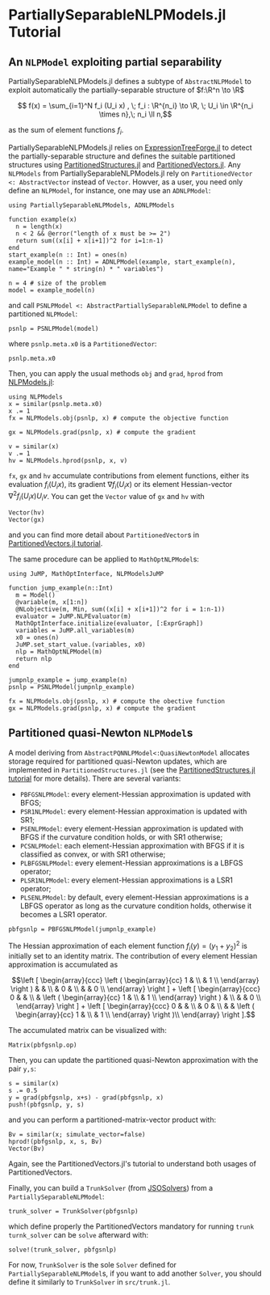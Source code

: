 # PartiallySeparableNLPModels.jl Tutorial

## An `NLPModel` exploiting partial separability
PartiallySeparableNLPModels.jl defines a subtype of `AbstractNLPModel` to exploit automatically the partially-separable structure of $f:\R^n \to \R$
```math
 f(x) = \sum_{i=1}^N f_i (U_i x) , \; f_i : \R^{n_i} \to \R, \; U_i \in \R^{n_i \times n},\; n_i \ll n,
```
as the sum of element functions $f_i$.

PartiallySeparableNLPModels.jl relies on [ExpressionTreeForge.jl](https://github.com/JuliaSmoothOptimizers/ExpressionTreeForge.jl) to detect the partially-separable structure and defines the suitable partitioned structures using [PartitionedStructures.jl](https://github.com/JuliaSmoothOptimizers/PartitionedStructures.jl) and [PartitionedVectors.jl](https://github.com/paraynaud/PartitionedVectors.jl).
Any `NLPModels` from PartiallySeparableNLPModels.jl rely on `PartitionedVector <: AbstractVector` instead of `Vector`.
Howver, as a user, you need only define an `NLPModel`, for instance, one may use an `ADNLPModel`:
```@example PSNLP
using PartiallySeparableNLPModels, ADNLPModels

function example(x)
  n = length(x)
  n < 2 && @error("length of x must be >= 2")
  return sum((x[i] + x[i+1])^2 for i=1:n-1)
end 
start_example(n :: Int) = ones(n)
example_model(n :: Int) = ADNLPModel(example, start_example(n), name="Example " * string(n) * " variables")

n = 4 # size of the problem
model = example_model(n)
```
and call `PSNLPModel <: AbstractPartiallySeparableNLPModel` to define a partitioned `NLPModel`:
```@example PSNLP
psnlp = PSNLPModel(model)
```
where `psnlp.meta.x0` is a `PartitionedVector`:
```@example PSNLP
psnlp.meta.x0
```

Then, you can apply the usual methods `obj` and `grad`, `hprod` from [NLPModels.jl](https://github.com/JuliaSmoothOptimizers/NLPModels.jl):
```@example PSNLP
using NLPModels
x = similar(psnlp.meta.x0)
x .= 1
fx = NLPModels.obj(psnlp, x) # compute the objective function
```

```@example PSNLP
gx = NLPModels.grad(psnlp, x) # compute the gradient
```

```@example PSNLP
v = similar(x)
v .= 1
hv = NLPModels.hprod(psnlp, x, v)
```
`fx`, `gx` and `hv` accumulate contributions from element functions, either its evaluation $f_i(U_ix)$, its gradient $\nabla f_i(U_ix)$ or its  element Hessian-vector $\nabla^2 f_i(U_i x) U_i v$.
You can get the `Vector` value of `gx` and `hv` with 
```@example PSNLP
Vector(hv)
Vector(gx)
```
and you can find more detail about `PartitionedVector`s in [PartitionedVectors.jl tutorial](https://paraynaud.github.io/PartitionedVectors.jl/stable/).

The same procedure can be applied to `MathOptNLPModel`s:
```@example PSNLP
using JuMP, MathOptInterface, NLPModelsJuMP

function jump_example(n::Int)
  m = Model()
  @variable(m, x[1:n])
  @NLobjective(m, Min, sum((x[i] + x[i+1])^2 for i = 1:n-1))
  evaluator = JuMP.NLPEvaluator(m)
  MathOptInterface.initialize(evaluator, [:ExprGraph])
  variables = JuMP.all_variables(m)
  x0 = ones(n)
  JuMP.set_start_value.(variables, x0)
  nlp = MathOptNLPModel(m)
  return nlp
end

jumpnlp_example = jump_example(n)
psnlp = PSNLPModel(jumpnlp_example)

fx = NLPModels.obj(psnlp, x) # compute the obective function
gx = NLPModels.grad(psnlp, x) # compute the gradient
```

## Partitioned quasi-Newton `NLPModel`s
A model deriving from `AbstractPQNNLPModel<:QuasiNewtonModel` allocates storage required for partitioned quasi-Newton updates, which are implemented in `PartitionedStructures.jl` (see the [PartitionedStructures.jl tutorial](https://juliasmoothoptimizers.github.io/PartitionedStructures.jl/dev/tutorial/) for more details).
There are several variants:
* `PBFGSNLPModel`: every element-Hessian approximation is updated with BFGS;
* `PSR1NLPModel`: every element-Hessian approximation is updated with SR1;
* `PSENLPModel`: every element-Hessian approximation is updated with BFGS if the curvature condition holds, or with SR1 otherwise;
* `PCSNLPModel`: each element-Hessian approximation with BFGS if it is classified as convex, or with SR1 otherwise;
* `PLBFGSNLPModel`: every element-Hessian approximations is a LBFGS operator;
* `PLSR1NLPModel`: every element-Hessian approximations is a LSR1 operator;
* `PLSENLPModel`: by default, every element-Hessian approximations is a LBFGS operator as long as the curvature condition holds, otherwise it becomes a LSR1 operator.

```@example PSNLP
pbfgsnlp = PBFGSNLPModel(jumpnlp_example)
```

The Hessian approximation of each element function $f_i (y) = (y_1 + y_2)^2$ is initially set to an identity matrix. 
The contribution of every element Hessian approximation is accumulated as
```math
\left [
\begin{array}{ccc}
  \left ( \begin{array}{cc}
    1 & \\
    & 1 \\ 
  \end{array} \right ) & & \\
  & 0 & \\
  & & 0 \\
\end{array}
\right ] 
+ 
\left [
\begin{array}{ccc}
  0 & & \\
  & \left ( \begin{array}{cc}
    1 & \\
    & 1 \\ 
  \end{array} \right ) & \\
  & & 0 \\
\end{array}
\right ]
+ 
\left [
\begin{array}{ccc}
  0 & & \\
  & 0 & \\
  & & \left ( \begin{array}{cc}
    1 & \\
    & 1 \\ 
  \end{array} \right )\\
\end{array}
\right ].
```
The accumulated matrix can be visualized with:
```@example PSNLP
Matrix(pbfgsnlp.op)
```

Then, you can update the partitioned quasi-Newton approximation with the pair `y,s`:
```@example PSNLP
s = similar(x)
s .= 0.5
y = grad(pbfgsnlp, x+s) - grad(pbfgsnlp, x)
push!(pbfgsnlp, y, s)
```
and you can perform a partitioned-matrix-vector product with:
```@example PSNLP
Bv = similar(x; simulate_vector=false)
hprod!(pbfgsnlp, x, s, Bv)
Vector(Bv)
```
Again, see the PartitionedVectors.jl's tutorial to understand both usages of PartitionedVectors.

Finally, you can build a `TrunkSolver` (from [JSOSolvers](https://github.com/JuliaSmoothOptimizers/JSOSolvers.jl)) from a `PartiallySeparableNLPModel`:
```@example PSNLP
trunk_solver = TrunkSolver(pbfgsnlp)
```
which define properly the PartitionedVectors mandatory for running `trunk`
`turnk_solver` can be `solve` afterward with:
```@example PSNLP
solve!(trunk_solver, pbfgsnlp)
```

For now, `TrunkSolver` is the sole `Solver` defined for `PartiallySeparableNLPModel`s, if you want to add another `Solver`, you should define it similarly to `TrunkSolver` in `src/trunk.jl`.